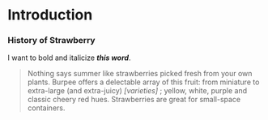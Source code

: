 
# Introduction

### History of Strawberry

I want to bold and italicize ***this word***.

>Nothing says summer like strawberries picked fresh from your own plants. Burpee offers a delectable array of this fruit: from miniature to extra-large (and extra-juicy) *[varieties]* ; yellow, white, purple and classic cheery red hues. Strawberries are great for small-space containers.


